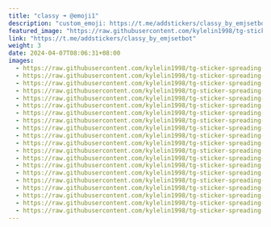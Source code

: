 ```yaml
---
title: "classy ➜ @emoji1"
description: "custom_emoji: https://t.me/addstickers/classy_by_emjsetbot"
featured_image: "https://raw.githubusercontent.com/kylelin1998/tg-sticker-spreading-worldwide-images/main/img/389a0fbf-7ed2-4149-9de0-581424c20684.jpg"
link: "https://t.me/addstickers/classy_by_emjsetbot"
weight: 3
date: 2024-04-07T08:06:31+08:00
images:
  - https://raw.githubusercontent.com/kylelin1998/tg-sticker-spreading-worldwide-images/main/img/389a0fbf-7ed2-4149-9de0-581424c20684.jpg
  - https://raw.githubusercontent.com/kylelin1998/tg-sticker-spreading-worldwide-images/main/img/0d62309c-bae3-4027-b1eb-07beacd1bba5.jpg
  - https://raw.githubusercontent.com/kylelin1998/tg-sticker-spreading-worldwide-images/main/img/31aa5ed6-edf0-4d28-a236-0e79c3ca1055.jpg
  - https://raw.githubusercontent.com/kylelin1998/tg-sticker-spreading-worldwide-images/main/img/4c8ea8e5-8cd4-464e-9823-9bb11fd720a1.jpg
  - https://raw.githubusercontent.com/kylelin1998/tg-sticker-spreading-worldwide-images/main/img/7f2ebe12-b665-433c-8647-818f111ad6db.jpg
  - https://raw.githubusercontent.com/kylelin1998/tg-sticker-spreading-worldwide-images/main/img/ffd77411-1869-4b06-a48b-5675fd05fdac.jpg
  - https://raw.githubusercontent.com/kylelin1998/tg-sticker-spreading-worldwide-images/main/img/2f48da35-98aa-4b45-b8e7-9bab58b6da5d.jpg
  - https://raw.githubusercontent.com/kylelin1998/tg-sticker-spreading-worldwide-images/main/img/67628615-2017-44a9-83ff-bb89e4ffa2d0.jpg
  - https://raw.githubusercontent.com/kylelin1998/tg-sticker-spreading-worldwide-images/main/img/feb0dbc2-de8d-498c-84b3-3d25e1774731.jpg
  - https://raw.githubusercontent.com/kylelin1998/tg-sticker-spreading-worldwide-images/main/img/b99bc750-e1e1-47a9-bc7e-f15435ce0210.jpg
  - https://raw.githubusercontent.com/kylelin1998/tg-sticker-spreading-worldwide-images/main/img/8a7fedeb-80db-4b98-b6d7-920a09b9c63c.jpg
  - https://raw.githubusercontent.com/kylelin1998/tg-sticker-spreading-worldwide-images/main/img/173b44b8-3518-4e5a-8559-5435f10798ab.jpg
  - https://raw.githubusercontent.com/kylelin1998/tg-sticker-spreading-worldwide-images/main/img/2a2078a4-592a-432d-ba81-3cbef5ffd60a.jpg
  - https://raw.githubusercontent.com/kylelin1998/tg-sticker-spreading-worldwide-images/main/img/8732ca2d-c62b-4945-84e7-b3a9299c5dd5.jpg
  - https://raw.githubusercontent.com/kylelin1998/tg-sticker-spreading-worldwide-images/main/img/7e156fc6-2007-43c2-ba21-bd70f0d6ef53.jpg
  - https://raw.githubusercontent.com/kylelin1998/tg-sticker-spreading-worldwide-images/main/img/b998dae3-9e6a-4435-bd04-32f69906d0f4.jpg
  - https://raw.githubusercontent.com/kylelin1998/tg-sticker-spreading-worldwide-images/main/img/12359ac8-4b6b-40db-bc50-d2b5a3115269.jpg
  - https://raw.githubusercontent.com/kylelin1998/tg-sticker-spreading-worldwide-images/main/img/d1033897-acc3-435f-9d42-3bd705a68256.jpg
  - https://raw.githubusercontent.com/kylelin1998/tg-sticker-spreading-worldwide-images/main/img/366e4747-93b6-4df1-a1ae-cdb27699815a.jpg
  - https://raw.githubusercontent.com/kylelin1998/tg-sticker-spreading-worldwide-images/main/img/084b9b4a-c0fb-4f8c-82b9-8a7df9219dc4.jpg
---
```

